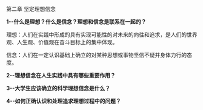 第二章 坚定理想信念

**1--什么是理想？什么是信念？理想和信念是联系在一起的？**

理想：人们在实践中形成的具有实现可能性的对未来的向往和追求，是人们的世界观、人生观、价值观在奋斗目标上的集中体现。

信念：人们在一定认识基础上确立的对某种思想或事物坚信不疑并身体力行的态度。



**2--理想信念在人生实践中具有哪些重要作用？**



**3--大学生应该确立的科学理想信念是什么？**



**4--如何正确认识和处理追求理想过程中的问题？**

